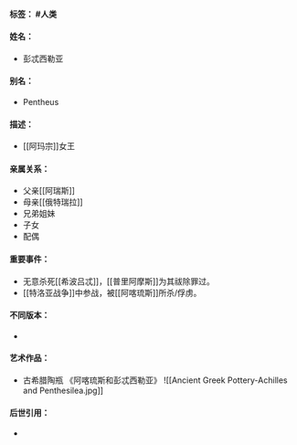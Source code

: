 #### 标签： #人类
#### 姓名：
- 彭忒西勒亚
#### 别名：
- Pentheus
#### 描述：
- [[阿玛宗]]女王
#### 亲属关系：
- 父亲[[阿瑞斯]]
- 母亲[[俄特瑞拉]]
- 兄弟姐妹
- 子女
- 配偶
#### 重要事件：
- 无意杀死[[希波吕忒]]，[[普里阿摩斯]]为其祓除罪过。
- [[特洛亚战争]]中参战，被[[阿喀琉斯]]所杀/俘虏。
#### 不同版本：
- 
#### 艺术作品：
- 古希腊陶瓶 《阿喀琉斯和彭忒西勒亚》
![[Ancient Greek Pottery-Achilles and Penthesilea.jpg]]
#### 后世引用：
- 